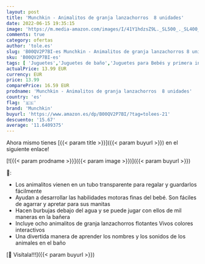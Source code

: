 ```yaml
---
layout: post
title: 'Munchkin - Animalitos de granja lanzachorros  8 unidades'
date: 2022-06-15 19:35:15
image: 'https://m.media-amazon.com/images/I/41Y1hdzsZ9L._SL500_._SL400_.jpg'
comments: true
category: ofertas
author: 'tole.es'
slug: 'B00QV2P7BI-es Munchkin - Animalitos de granja lanzachorros 8 unidades'
sku: 'B00QV2P7BI-es'
tags: [ 'Juguetes','Juguetes de baño','Juguetes para Bebés y primera infancia','Juguetes y juegos','munchkin','🇪🇸', ]
actualPrice: 13.99 EUR
currency: EUR
price: 13.99
comparePrice: 16.59 EUR
prodname: 'Munchkin - Animalitos de granja lanzachorros  8 unidades'
country: 'es'
flag: '🇪🇸'
brand: 'Munchkin'
buyurl: 'https://www.amazon.es/dp/B00QV2P7BI/?tag=tolees-21'
descuento: '15.67'
average: '11.6409375'
---
```


Ahora mismo tienes [{{< param title >}}]({{< param buyurl >}}) en el siguiente enlace!

[![{{< param prodname >}}]({{< param image >}})]({{< param buyurl >}})

🔎:

- Los animalitos vienen en un tubo transparente para regalar y guardarlos fácilmente
- Ayudan a desarrollar las habilidades motoras finas del bebé. Son fáciles de agarrar y apretar para sus manitas
- Hacen burbujas debajo del agua y se puede jugar con ellos de mil maneras en la bañera
- Incluye ocho animalitos de granja lanzachorros flotantes Vivos colores interactivos
- Una divertida manera de aprender los nombres y los sonidos de los animales en el baño

[🛒 Visítala!!!]({{< param buyurl >}})
